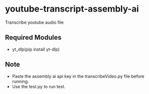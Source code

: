 # youtube-transcript-assembly-ai
Transcribe youtube audio file

## Required Modules
- yt_dlp(pip install yt-dlp)

## Note
- Paste the assembly ai api key in the transcribeVideo.py file before running.
- Use the test.py to run test.
